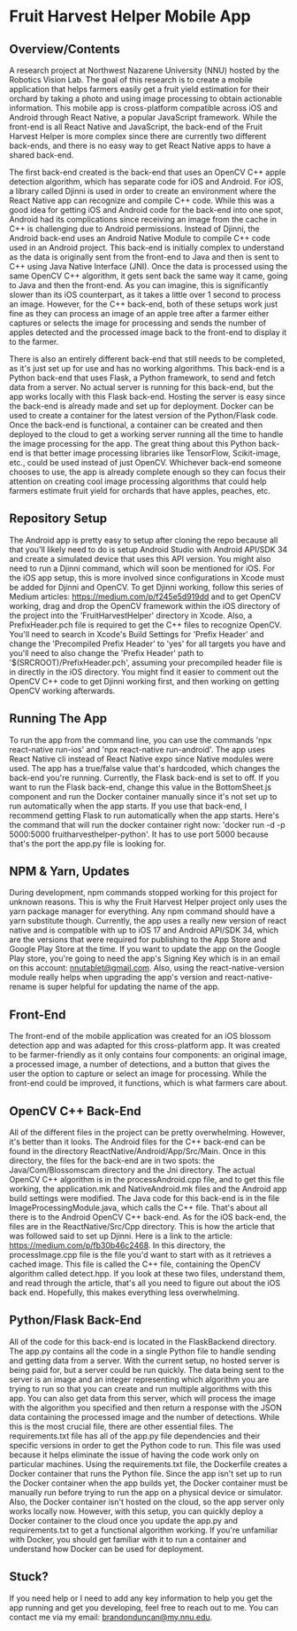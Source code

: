 # Fruit Harvest Helper Mobile App
## Overview/Contents
  A research project at Northwest Nazarene University (NNU) hosted by the Robotics Vision Lab. The goal of this research is to create a mobile application that helps farmers easily get a fruit yield estimation for their orchard by taking a photo and using image processing to obtain actionable information. This mobile app is cross-platform compatible across iOS and Android through React Native, a popular JavaScript framework. While the front-end is all React Native and JavaScript, the back-end of the Fruit Harvest Helper is more complex 
since there are currently two different back-ends, and there is no easy way to get React Native apps to have a shared back-end.

  The first back-end created is the back-end that 
uses an OpenCV C++ apple detection algorithm, which has separate code for iOS and Android. For iOS, a library called Djinni is used in order to create an environment where the React
Native app can recognize and compile C++ code. While this was a good idea for getting iOS and Android code for the back-end into one spot, Android had its complications since receiving an image from the cache in C++ is challenging due to Android permissions. Instead of Djinni, the Android back-end uses an Android Native Module to compile C++ code
used in an Android project. This back-end is initially complex to understand as the data is originally sent from the front-end to Java and then is sent to C++ using Java Native Interface (JNI). Once the data is processed using the same OpenCV C++ algorithm, it gets sent back the same way it came, going to Java and then the front-end. As you
can imagine, this is significantly slower than its iOS counterpart, as it takes a little over 1 second to process an image. However, for the C++ back-end, both of these setups work
just fine as they can process an image of an apple tree after a farmer either captures or selects the image for processing and sends the number of apples detected and the 
processed image back to the front-end to display it to the farmer. 

  There is also an entirely different back-end that still needs to be completed, as it's just set up for use and has no working algorithms. This back-end is a Python back-end that uses Flask, a Python framework, to send and fetch data from a server. No actual server is running for this back-end, but the app works locally with this Flask back-end. Hosting the server is easy since the back-end is already made and set up for deployment. 
Docker can be used to create a container for the latest version of the Python/Flask code. Once the back-end is functional, a container can be created and then deployed to the 
cloud to get a working server running all the time to handle the image processing for the app. The great thing about this Python back-end is that better image processing 
libraries like TensorFlow, Scikit-image, etc., could be used instead of just OpenCV. Whichever back-end someone chooses to use, the app is already complete enough so they can focus their 
attention on creating cool image processing algorithms that could help farmers estimate fruit yield for orchards that have apples, peaches, etc.

## Repository Setup
  The Android app is pretty easy to setup after cloning the repo because all that you'll likely need to do is setup Android Studio with Android API/SDK 34 and create a simulated device that uses this API version. You might also need to run a Djinni command, which will soon be mentioned for iOS. For the iOS app setup, this is more involved since configurations in Xcode must be added for Djinni and OpenCV. To get Djinni working, follow this series of Medium articles: https://medium.com/p/f245e5d919dd and to get OpenCV working, drag and drop the OpenCV framework within the iOS directory of the project into the 'FruitHarvestHelper' directory in Xcode. Also, a PrefixHeader.pch file is required to get the C++ files to recognize OpenCV. You'll need to search in Xcode's Build Settings for 'Prefix Header' and change the 'Precompiled Prefix Header' to 'yes' for all targets you have and you'll need to also change the 'Prefix Header' path to '$(SRCROOT)/PrefixHeader.pch', assuming your precompiled header file is in directly in the iOS directory. You might find it easier to comment out the OpenCV C++ code to get Djinni working first, and then working on getting OpenCV working afterwards.

## Running The App
  To run the app from the command line, you can use the commands 'npx react-native run-ios' and 'npx react-native run-android'. The app uses React Native cli instead of 
React Native expo since Native modules were used. The app has a true/false value that's hardcoded, which changes the back-end you're running. Currently, the Flask back-end is 
set to off. If you want to run the Flask back-end, change this value in the BottomSheet.js component and run the Docker container manually since it's not set up to run automatically when the app starts. If you use that back-end, I recommend getting Flask to run automatically when the app starts. Here's the command that will run the docker container 
right now: 'docker run -d -p 5000:5000 fruitharvesthelper-python'. It has to use port 5000 because that's the port the app.py file is looking for.

## NPM & Yarn, Updates
  During development, npm commands stopped working for this project for unknown reasons. This is why the Fruit Harvest Helper project only uses the yarn package manager for 
everything. Any npm command should have a yarn substitute though. Currently, the app uses a really new version of react native and is compatible with up to iOS 17 and Android API/SDK 34, which are the versions that were required for publishing to the App Store and Google Play Store at the time. If you want to update the app on the Google Play store, you're going to need the app's Signing Key which is in an email on this account: nnutablet@gmail.com. Also, using the react-native-version module really helps when upgrading the app's version and react-native-rename is super helpful for updating the name of the app.

## Front-End
  The front-end of the mobile application was created for an iOS blossom detection app and was adapted for this cross-platform app. It was created to be farmer-friendly as 
it only contains four components: an original image, a processed image, a number of detections, and a button that gives the user the option to capture or select an image for processing. 
While the front-end could be improved, it functions, which is what farmers care about. 

## OpenCV C++ Back-End
  All of the different files in the project can be pretty overwhelming. However, it's better than it looks. The Android files for the C++ back-end can be found in the 
directory ReactNative/Android/App/Src/Main. Once in this directory, the files for the back-end are in two spots: the Java/Com/Blossomscam directory and the Jni directory. The actual OpenCV C++ 
algorithm is in the processAndroid.cpp file, and to get this file working, the application.mk and NativeAndroid.mk files and the Android app build settings were modified. The Java 
code for this back-end is in the file ImageProcessingModule.java, which calls the C++ file. That's about all there is to the Android OpenCV C++ back-end. As for the iOS back-end, the files 
are in the ReactNative/Src/Cpp directory. This is how the article that was followed said to set up Djinni. Here is a link to the article: https://medium.com/p/fb30b46c2468. In this directory, 
the processImage.cpp file is the file you'd want to start with as it retrieves a cached image. This file is called the C++ file, containing the OpenCV algorithm called detect.hpp. If you 
look at these two files, understand them, and read through the article, that's all you need to figure out about the iOS back end. Hopefully, this makes everything less overwhelming. 

## Python/Flask Back-End
  All of the code for this back-end is located in the FlaskBackend directory. The app.py contains all the code in a single Python file to handle sending and getting data from a server. 
With the current setup, no hosted server is being paid for, but a server could be run quickly. The data being sent to the server is an image and an integer representing which algorithm you are trying to run so that you can create and run multiple algorithms with this app. You can also get data from this server, which will process the image 
with the algorithm you specified and then return a response with the JSON data containing the processed image and the number of detections. While this is the most crucial file, there 
are other essential files. The requirements.txt file has all of the app.py file dependencies and their specific versions in order to get the Python code to run. This file was used 
because it helps eliminate the issue of having the code work only on particular machines. Using the requirements.txt file, the Dockerfile creates a Docker container that runs the Python file. 
Since the app isn't set up to run the Docker container when the app builds yet, the Docker container must be manually run before trying to run the app on a physical device or simulator. 
Also, the Docker container isn't hosted on the cloud, so the app server only works locally now. However, with this setup, you can quickly deploy a Docker container 
to the cloud once you update the app.py and requirements.txt to get a functional algorithm working. If you're unfamiliar with Docker, you should get familiar with it 
to run a container and understand how Docker can be used for deployment.

## Stuck?
  If you need help or I need to add any key information to help you get the app running and get you developing, feel free to reach out to me. You can contact me via my email: 
brandonduncan@my.nnu.edu.
